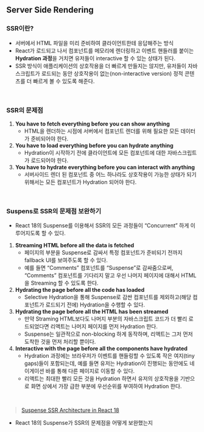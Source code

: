 ## Server Side Rendering
### SSR이란?
- 서버에서 HTML 파일을 미리 준비하여 클라이언트한테 응답해주는 방식
- React가 로드되고 나서 컴포넌트를 메모리에 렌더링하고 이벤트 핸들러를 붙이는 **Hydration 과정**을 거치면 유저들이 interactive 할 수 있는 상태가 된다.
- SSR 방식이 애플리케이션의 상호작용을 더 빠르게 만들지는 않지만, 유저들이 자바스크립트가 로드되는 동안 상호작용이 없는(non-interactive version) 정적 콘텐츠를 더 빠르게 볼 수 있도록 해준다.

<br/>

### SSR의 문제점
1. **You have to fetch everything before you can show anything**
    - HTML을 렌더하는 시점에 서버에서 컴포넌트 렌더를 위해 필요한 모든 데이터가 준비되어야 한다.
2. **You have to load everything before you can hydrate anything**
    - Hydration이 시작하기 전에 클라이언트에 모든 컴포넌트에 대한 자바스크립트가 로드되어야 한다.
3. **You have to hydrate everything before you can interact with anything**
    - 서버사이드 렌더 된 컴포넌트 중 어느 하나라도 상호작용이 가능한 상태가 되기 위해서는 모든 컴포넌트가 Hydration 되어야 한다.

<br/>

### Suspens로 SSR의 문제점 보완하기
- React 18의 Suspense를 이용해서 SSR의 모든 과정들이 “Concurrent” 하게 이루어지도록 할 수 있다.
1. **Streaming HTML before all the data is fetched**
   - 페이지의 부분을 Suspense로 감싸서 특정 컴포넌트가 준비되기 전까지 fallback UI를 보여주도록 할 수 있다.
   - 예를 들면 “Comments” 컴포넌트를 “Suspense”로 감싸줌으로써, “Comments” 컴포넌트를 기다리지 말고 우선 나머지 페이지에 대해서 HTML을 Streaming 할 수 있도록 한다.
2. **Hydrating the page before all the code has loaded**
   - Selective Hydration을 통해 Suspense로 감싼 컴포넌트를 제외하고(해당 컴포넌트가 로드되기 전에) Hydration을 수행할 수 있다.
3. **Hydrating the page before all the HTML has been streamed**
    - 만약 Straming HTML보다도 나머지 부분의 자바스크립트 코드가 더 빨리 로드되었다면 리액트는 나머지 페이지를 먼저 Hydration 한다.
    - Suspense는 일관적으로 non-blocking 하게 동작하며, 리액트는 그저 먼저 도착한 것을 먼저 처리할 뿐이다.
4. **Interactive with the page before all the components have hydrated**
    - Hydration 과정에는 브라우저가 이벤트를 핸들링할 수 있도록 작은 여지(tiny gaps)들이 포함되는데, 예를 들면 유저는 Hydration이 진행되는 동안에도 네이게이션 바를 통해 다른 페이지로 이동할 수 있다.
    - 리액트는 최대한 빨리 모든 것을 Hydration 하면서 유저의 상호작용을 기반으로 화면 상에서 가장 급한 부분에 우선순위를 부여하여 Hydration 한다.

<br/>

> [Suspense SSR Architecture in React 18](https://blog.mathpresso.com/suspense-ssr-architecture-in-react-18-ec75e80eb68d)
- React 18의 Suspense가 SSR의 문제점을 어떻게 보완했는지
